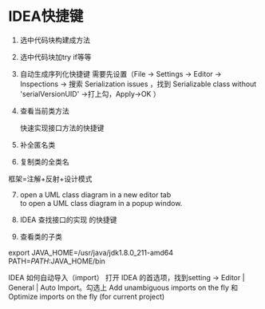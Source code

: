 # IDEA快捷键

1. <Badge text="ctrl +alt +m"/>  选中代码块构建成方法
2. <Badge text="ctrl +alt +T"/>  选中代码块加try if等等
3. <Badge text="alt  + enter"/>  自动生成序列化快捷键
需要先设置（File -> Settings -> Editor -> Inspections -> 搜索 Serialization issues ，找到 Serializable class without 'serialVersionUID' ->打上勾，Apply->OK ）  

4. <Badge text="alt +7"/>   查看当前类方法      


   <Badge text="Ctrl+O"/>  快速实现接口方法的快捷键  

5. <Badge text="alt + enter"/>  补全匿名类

6. <Badge text="ctrl + alt + shift + c"/>  复制类的全类名

框架=注解+反射+设计模式

7. <Badge text="Ctrl+Alt+Shift+U"/>  open a UML class diagram in a new editor tab    
   <Badge text="Ctrl+Alt+U "/>to  open a UML class diagram in a popup window.  

8. <Badge text="ctrl + alt +B"/>  IDEA 查找接口的实现 的快捷键

9. <Badge text=" Navigate -> Type Hierarchy"/> 查看类的子类

export JAVA_HOME=/usr/java/jdk1.8.0_211-amd64
PATH=$PATH:$JAVA_HOME/bin

IDEA 如何自动导入（import）
打开 IDEA 的首选项，找到setting -> Editor | General | Auto Import。勾选上 Add unambiguous imports on the fly 和 Optimize imports on the fly (for current project)